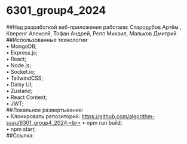 # 6301_group4_2024
##Над разработкой веб-приложения работали: Стародубов Артём , Кверенг Алексей, Тофан Андрей, Репп Михаил, Мальков Дмитрий<br>
##Использованные технологии:<br>• MongoDB;<br> • Express.js;<br> • React;<br> • Node.js;<br> • Socket.io;<br> • TailwindCSS;<br> • Daisy UI;<br> • Zustand;<br> • React Context;<br> • JWT;<br>
##Локальное развертывание:<br>
    • Клонировать репозиторий: https://github.com/algorithm-ssau/6301_group4_2024;<br>
    • npm run build;<br>
    • npm start;<br>
##Ссылка:<br>
